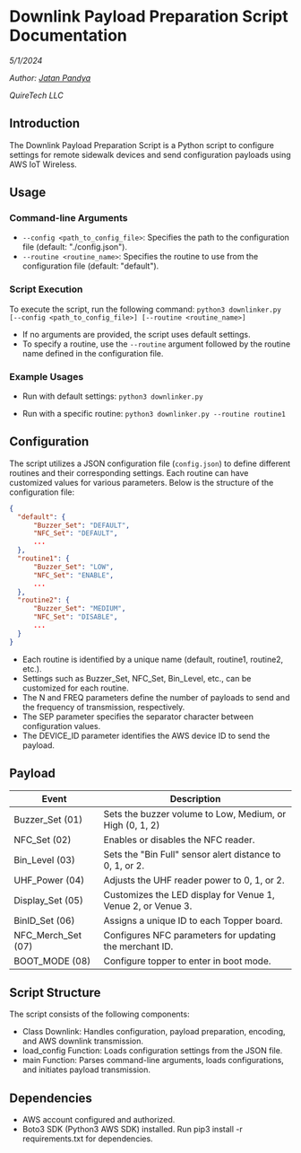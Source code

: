 
# Downlink Payload Preparation Script Documentation
*5/1/2024*

*Author: [Jatan Pandya](mailto:jatanjay212@gmail.com)*

*QuireTech LLC*

## Introduction
The Downlink Payload Preparation Script is a Python script to configure settings for remote sidewalk devices and send configuration payloads using AWS IoT Wireless. 

## Usage
### Command-line Arguments
- `--config <path_to_config_file>`: Specifies the path to the configuration file (default: "./config.json").
- `--routine <routine_name>`: Specifies the routine to use from the configuration file (default: "default").

### Script Execution
To execute the script, run the following command:
`python3 downlinker.py [--config <path_to_config_file>] [--routine <routine_name>]`

- If no arguments are provided, the script uses default settings.
- To specify a routine, use the `--routine` argument followed by the routine name defined in the configuration file.

### Example Usages
- Run with default settings:
`python3 downlinker.py`

- Run with a specific routine:
`python3 downlinker.py --routine routine1`

## Configuration
The script utilizes a JSON configuration file (`config.json`) to define different routines and their corresponding settings. Each routine can have customized values for various parameters. Below is the structure of the configuration file:

```json
{
  "default": {
      "Buzzer_Set": "DEFAULT",
      "NFC_Set": "DEFAULT",
      ...
  },
  "routine1": {
      "Buzzer_Set": "LOW",
      "NFC_Set": "ENABLE",
      ...
  },
  "routine2": {
      "Buzzer_Set": "MEDIUM",
      "NFC_Set": "DISABLE",
      ...
  }
}
```
- Each routine is identified by a unique name (default, routine1, routine2, etc.).
- Settings such as Buzzer_Set, NFC_Set, Bin_Level, etc., can be customized for each routine.
- The N and FREQ parameters define the number of payloads to send and the frequency of transmission, respectively.
- The SEP parameter specifies the separator character between configuration values.
- The DEVICE_ID parameter identifies the AWS device ID to send the payload.

## Payload

| Event                   | Description                                              |
|-------------------------|----------------------------------------------------------|
| Buzzer_Set (01)         | Sets the buzzer volume to Low, Medium, or High (0, 1, 2)|
| NFC_Set (02)            | Enables or disables the NFC reader.                      |
| Bin_Level (03)          | Sets the "Bin Full" sensor alert distance to 0, 1, or 2.|
| UHF_Power (04)          | Adjusts the UHF reader power to 0, 1, or 2.             |
| Display_Set (05)        | Customizes the LED display for Venue 1, Venue 2, or Venue 3.|
| BinID_Set (06)          | Assigns a unique ID to each Topper board.               |
| NFC_Merch_Set (07)      | Configures NFC parameters for updating the merchant ID. |
| BOOT_MODE (08)          | Configure topper to enter in boot mode.                 |




## Script Structure
The script consists of the following components:

- Class Downlink: Handles configuration, payload preparation, encoding, and AWS downlink transmission.
- load_config Function: Loads configuration settings from the JSON file.
- main Function: Parses command-line arguments, loads configurations, and initiates payload transmission.


## Dependencies
- AWS account configured and authorized.
- Boto3 SDK (Python3 AWS SDK) installed. Run pip3 install -r requirements.txt for dependencies.

																							
																							
